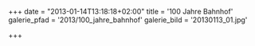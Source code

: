+++
date = "2013-01-14T13:18:18+02:00"
title = '100 Jahre Bahnhof'
galerie_pfad = '2013/100_jahre_bahnhof'
galerie_bild = '20130113_01.jpg'

+++

      
